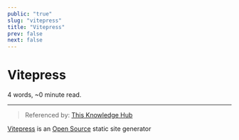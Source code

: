```yaml
---
public: "true"
slug: "vitepress"
title: "Vitepress"
prev: false
next: false
---
```

<script setup>
import { data } from '../../git.data.ts';
import { useData } from 'vitepress';
const pageData = useData();
</script>
<h1 class="p-name">Vitepress</h1>
<p>4 words, ~0 minute read. <span v-html="data[`site/${pageData.page.value.relativePath}`]" /></p>
<hr/>

> Referenced by: [This Knowledge Hub](/garden/this-knowledge-hub/index.md)

[Vitepress](https://vitepress.dev) is an [Open Source](/garden/open-source/index.md) static site generator